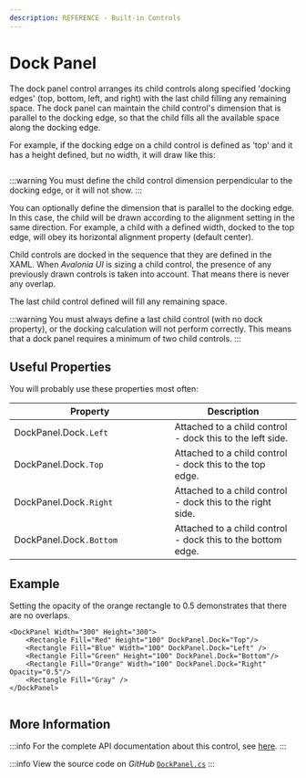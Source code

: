 ```yaml
---
description: REFERENCE - Built-in Controls
---
```


# Dock Panel

The dock panel control arranges its child controls along specified 'docking edges' (top, bottom, left, and right) with the last child filling any remaining space. The dock panel can maintain the child control's dimension that is parallel to the docking edge, so that the child fills all the available space along the docking edge.&#x20;

For example, if the docking edge on a child control is defined as 'top' and it has a height defined, but no width, it will draw like this:&#x20;

<img src="/img/gitbook-import/assets/image (23).png" alt=""/>

:::warning
You must define the child control dimension perpendicular to the docking edge, or it will not show.
:::

You can optionally define the dimension that is parallel to the docking edge. In this case, the child will be drawn according to the alignment setting in the same direction. For example, a child with a defined width, docked to the top edge, will obey its horizontal alignment property (default center).

Child controls are docked in the sequence that they are defined in the XAML. When _Avalonia UI_ is sizing a child control, the presence of any previously drawn controls is taken into account. That means there is never any overlap. &#x20;

The last child control defined will fill any remaining space.&#x20;

:::warning
You must always define a last child control (with no dock property), or the docking calculation will not perform correctly. This means that a dock panel requires a minimum of two child controls.
:::

## Useful Properties&#x20;

You will probably use these properties most often:

<table><thead><tr><th width="266">Property</th><th>Description</th></tr></thead><tbody><tr><td>DockPanel.Dock<code>.Left</code></td><td>Attached to a child control - dock this to the left side.</td></tr><tr><td>DockPanel.Dock<code>.Top</code></td><td>Attached to a child control - dock this to the top edge.</td></tr><tr><td>DockPanel.Dock<code>.Right</code></td><td>Attached to a child control - dock this to the right side.</td></tr><tr><td>DockPanel.Dock<code>.Bottom</code></td><td>Attached to a child control - dock this to the bottom edge.</td></tr></tbody></table>

## Example

Setting the opacity of the orange rectangle to 0.5 demonstrates that there are no overlaps.

```markup
<DockPanel Width="300" Height="300">
    <Rectangle Fill="Red" Height="100" DockPanel.Dock="Top"/>
    <Rectangle Fill="Blue" Width="100" DockPanel.Dock="Left" />
    <Rectangle Fill="Green" Height="100" DockPanel.Dock="Bottom"/>
    <Rectangle Fill="Orange" Width="100" DockPanel.Dock="Right" Opacity="0.5"/>
    <Rectangle Fill="Gray" />
</DockPanel>
```

<img src="/img/gitbook-import/assets/image (3) (2).png" alt=""/>

## More Information

:::info
For the complete API documentation about this control, see [here](http://reference.avaloniaui.net/api/Avalonia.Controls/DockPanel/).
:::

:::info
View the source code on _GitHub_ [`DockPanel.cs`](https://github.com/AvaloniaUI/Avalonia/blob/master/src/Avalonia.Controls/DockPanel.cs)
:::
